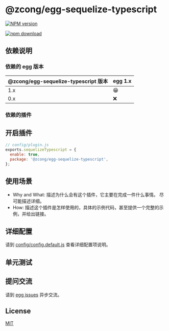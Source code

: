 # @zcong/egg-sequelize-typescript

[![NPM version][npm-image]][npm-url]
<!-- [![build status][travis-image]][travis-url] -->
<!-- [![Test coverage][codecov-image]][codecov-url] -->
<!-- [![David deps][david-image]][david-url] -->
<!-- [![Known Vulnerabilities][snyk-image]][snyk-url] -->
[![npm download][download-image]][download-url]

[npm-image]: https://img.shields.io/npm/v/@zcong/egg-sequelize-typescript.svg?style=flat-square
[npm-url]: https://npmjs.org/package/@zcong/egg-sequelize-typescript
[travis-image]: https://img.shields.io/travis/eggjs/@zcong/egg-sequelize-typescript.svg?style=flat-square
[travis-url]: https://travis-ci.org/eggjs/@zcong/egg-sequelize-typescript
[codecov-image]: https://img.shields.io/codecov/c/github/eggjs/@zcong/egg-sequelize-typescript.svg?style=flat-square
[codecov-url]: https://codecov.io/github/eggjs/@zcong/egg-sequelize-typescript?branch=master
[david-image]: https://img.shields.io/david/eggjs/@zcong/egg-sequelize-typescript.svg?style=flat-square
[david-url]: https://david-dm.org/eggjs/@zcong/egg-sequelize-typescript
[snyk-image]: https://snyk.io/test/npm/@zcong/egg-sequelize-typescript/badge.svg?style=flat-square
[snyk-url]: https://snyk.io/test/npm/@zcong/egg-sequelize-typescript
[download-image]: https://img.shields.io/npm/dm/@zcong/egg-sequelize-typescript.svg?style=flat-square
[download-url]: https://npmjs.org/package/@zcong/egg-sequelize-typescript

<!--
Description here.
-->

## 依赖说明

### 依赖的 egg 版本

@zcong/egg-sequelize-typescript 版本 | egg 1.x
--- | ---
1.x | 😁
0.x | ❌

### 依赖的插件
<!--

如果有依赖其它插件，请在这里特别说明。如

- security
- multipart

-->

## 开启插件

```js
// config/plugin.js
exports.sequelizeTypescript = {
  enable: true,
  package: '@zcong/egg-sequelize-typescript',
};
```

## 使用场景

- Why and What: 描述为什么会有这个插件，它主要在完成一件什么事情。
尽可能描述详细。
- How: 描述这个插件是怎样使用的，具体的示例代码，甚至提供一个完整的示例，并给出链接。

## 详细配置

请到 [config/config.default.js](config/config.default.js) 查看详细配置项说明。

## 单元测试

<!-- 描述如何在单元测试中使用此插件，例如 schedule 如何触发。无则省略。-->

## 提问交流

请到 [egg issues](https://github.com/eggjs/egg/issues) 异步交流。

## License

[MIT](LICENSE)
